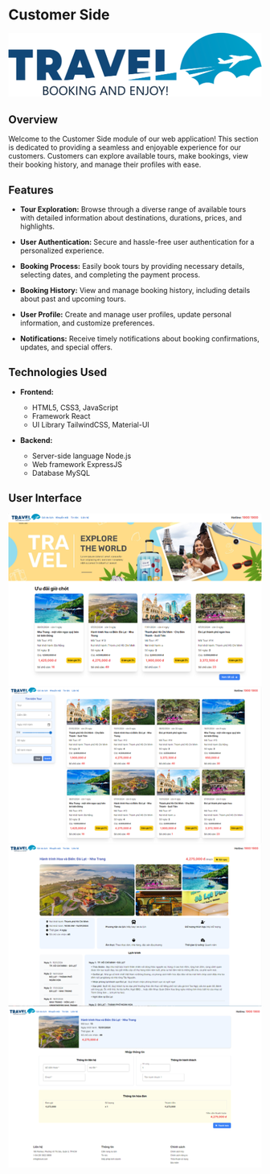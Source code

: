 # Customer Side

![Customer Side Logo](https://raw.githubusercontent.com/thtuanlegithub/web-booking-backend/master/src/public/img/travellogo.png)

## Overview

Welcome to the Customer Side module of our web application! This section is dedicated to providing a seamless and enjoyable experience for our customers. Customers can explore available tours, make bookings, view their booking history, and manage their profiles with ease.

## Features

- **Tour Exploration:** Browse through a diverse range of available tours with detailed information about destinations, durations, prices, and highlights.

- **User Authentication:** Secure and hassle-free user authentication for a personalized experience.

- **Booking Process:** Easily book tours by providing necessary details, selecting dates, and completing the payment process.

- **Booking History:** View and manage booking history, including details about past and upcoming tours.

- **User Profile:** Create and manage user profiles, update personal information, and customize preferences.

- **Notifications:** Receive timely notifications about booking confirmations, updates, and special offers.

## Technologies Used

- **Frontend:**
  - HTML5, CSS3, JavaScript
  - Framework React
  - UI Library TailwindCSS, Material-UI

- **Backend:**
  - Server-side language Node.js
  - Web framework ExpressJS
  - Database MySQL

## User Interface
![Home Page](./public/ui1.png)
![Search Page](./public/ui2.png)
![Travel Detail Page](./public/ui3.png)
![Booking Page](./public/ui4.png)
